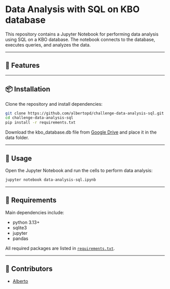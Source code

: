 # Data Analysis with SQL on KBO database

This repository contains a Jupyter Notebook for performing data analysis using SQL on a KBO database. The notebook connects to the database, executes queries, and analyzes the data.

---

## 🚀 Features

---

## 📦 Installation

Clone the repository and install dependencies:

```bash
git clone https://github.com/albertopd/challenge-data-analysis-sql.git
cd challenge-data-analysis-sql
pip install -r requirements.txt
```

Download the kbo_database.db file from [Google Drive](https://drive.google.com/file/d/1QWmV2YQ9dBx3J6asLEb3e_lpjDIrUb-f) and place it in the data folder.

---

## 🧪 Usage

Open the Jupyter Notebook and run the cells to perform data analysis:

```bash
jupyter notebook data-analysis-sql.ipynb
```

---

## 🧾 Requirements

Main dependencies include:

- python 3.13+
- sqlite3
- jupyter
- pandas

All required packages are listed in [`requirements.txt`](requirements.txt).

---

## 👥 Contributors

- [Alberto](https://github.com/albertopd)